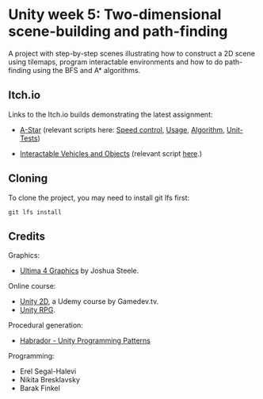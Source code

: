 # Unity week 5: Two-dimensional scene-building and path-finding

A project with step-by-step scenes illustrating how to construct a 2D scene using tilemaps, program interactable environments
and how to do path-finding using the BFS and A* algorithms.

## Itch.io
Links to the Itch.io builds demonstrating the latest assignment:

- [A-Star](https://nikita-barak.itch.io/tilemap-a-star) (relevant scripts here: [Speed control](https://github.com/Nikita-Barak/05-tilemap-pathfinding/blob/bb153b67d480b0f865a653c5e0018510ded499c6/Assets/Scripts/2-player/TargetMover.cs#L86), [Usage](https://github.com/Nikita-Barak/05-tilemap-pathfinding/blob/bb153b67d480b0f865a653c5e0018510ded499c6/Assets/Scripts/2-player/TargetMover.cs#L59), [Algorithm](https://github.com/Nikita-Barak/05-tilemap-pathfinding/blob/master/Assets/Scripts/0-bfs/A_STAR.cs), [Unit-Tests](https://github.com/Nikita-Barak/05-tilemap-pathfinding/blob/master/Assets/Scripts/0-bfs/A_STAR_Tests.cs))
  
- [Interactable Vehicles and Objects](https://nikita-barak.itch.io/tilemap-environment-interactions) (relevant script [here](https://github.com/Nikita-Barak/05-tilemap-pathfinding/blob/master/Assets/Scripts/2-player/PlayerVehicleTraversal.cs).)

## Cloning
To clone the project, you may need to install git lfs first:

    git lfs install 

## Credits

Graphics:
* [Ultima 4 Graphics](https://github.com/jahshuwaa/u4graphics) by Joshua Steele.

Online course:
* [Unity 2D](https://www.udemy.com/course/unitycourse/learn/lecture/10246496), a Udemy course by Gamedev.tv.
* [Unity RPG](https://www.gamedev.tv/p/unity-rpg/?product_id=1503859&coupon_code=JOINUS).

Procedural generation:
* [Habrador - Unity Programming Patterns](https://github.com/Habrador/Unity-Programming-Patterns#7-double-buffer)

Programming:
* Erel Segal-Halevi
* Nikita Bresklavsky
* Barak Finkel
